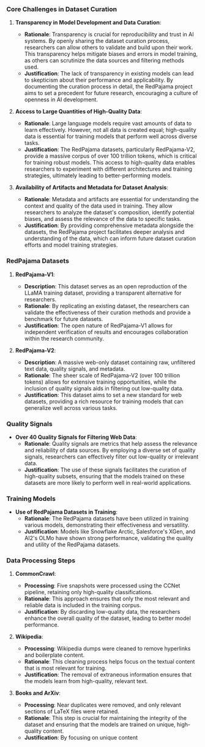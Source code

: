 ### Core Challenges in Dataset Curation

1. **Transparency in Model Development and Data Curation**:
   - **Rationale**: Transparency is crucial for reproducibility and trust in AI systems. By openly sharing the dataset curation process, researchers can allow others to validate and build upon their work. This transparency helps mitigate biases and errors in model training, as others can scrutinize the data sources and filtering methods used.
   - **Justification**: The lack of transparency in existing models can lead to skepticism about their performance and applicability. By documenting the curation process in detail, the RedPajama project aims to set a precedent for future research, encouraging a culture of openness in AI development.

2. **Access to Large Quantities of High-Quality Data**:
   - **Rationale**: Large language models require vast amounts of data to learn effectively. However, not all data is created equal; high-quality data is essential for training models that perform well across diverse tasks.
   - **Justification**: The RedPajama datasets, particularly RedPajama-V2, provide a massive corpus of over 100 trillion tokens, which is critical for training robust models. This access to high-quality data enables researchers to experiment with different architectures and training strategies, ultimately leading to better-performing models.

3. **Availability of Artifacts and Metadata for Dataset Analysis**:
   - **Rationale**: Metadata and artifacts are essential for understanding the context and quality of the data used in training. They allow researchers to analyze the dataset's composition, identify potential biases, and assess the relevance of the data to specific tasks.
   - **Justification**: By providing comprehensive metadata alongside the datasets, the RedPajama project facilitates deeper analysis and understanding of the data, which can inform future dataset curation efforts and model training strategies.

### RedPajama Datasets

1. **RedPajama-V1**:
   - **Description**: This dataset serves as an open reproduction of the LLaMA training dataset, providing a transparent alternative for researchers.
   - **Rationale**: By replicating an existing dataset, the researchers can validate the effectiveness of their curation methods and provide a benchmark for future datasets.
   - **Justification**: The open nature of RedPajama-V1 allows for independent verification of results and encourages collaboration within the research community.

2. **RedPajama-V2**:
   - **Description**: A massive web-only dataset containing raw, unfiltered text data, quality signals, and metadata.
   - **Rationale**: The sheer scale of RedPajama-V2 (over 100 trillion tokens) allows for extensive training opportunities, while the inclusion of quality signals aids in filtering out low-quality data.
   - **Justification**: This dataset aims to set a new standard for web datasets, providing a rich resource for training models that can generalize well across various tasks.

### Quality Signals

- **Over 40 Quality Signals for Filtering Web Data**:
  - **Rationale**: Quality signals are metrics that help assess the relevance and reliability of data sources. By employing a diverse set of quality signals, researchers can effectively filter out low-quality or irrelevant data.
  - **Justification**: The use of these signals facilitates the curation of high-quality subsets, ensuring that the models trained on these datasets are more likely to perform well in real-world applications.

### Training Models

- **Use of RedPajama Datasets in Training**:
  - **Rationale**: The RedPajama datasets have been utilized in training various models, demonstrating their effectiveness and versatility.
  - **Justification**: Models like Snowflake Arctic, Salesforce's XGen, and AI2's OLMo have shown strong performance, validating the quality and utility of the RedPajama datasets.

### Data Processing Steps

1. **CommonCrawl**:
   - **Processing**: Five snapshots were processed using the CCNet pipeline, retaining only high-quality classifications.
   - **Rationale**: This approach ensures that only the most relevant and reliable data is included in the training corpus.
   - **Justification**: By discarding low-quality data, the researchers enhance the overall quality of the dataset, leading to better model performance.

2. **Wikipedia**:
   - **Processing**: Wikipedia dumps were cleaned to remove hyperlinks and boilerplate content.
   - **Rationale**: This cleaning process helps focus on the textual content that is most relevant for training.
   - **Justification**: The removal of extraneous information ensures that the models learn from high-quality, relevant text.

3. **Books and ArXiv**:
   - **Processing**: Near duplicates were removed, and only relevant sections of LaTeX files were retained.
   - **Rationale**: This step is crucial for maintaining the integrity of the dataset and ensuring that the models are trained on unique, high-quality content.
   - **Justification**: By focusing on unique content